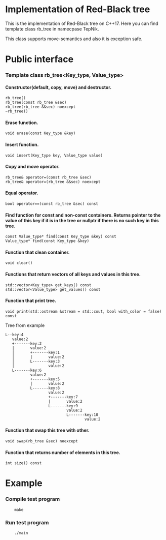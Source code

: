 Implementation of Red-Black tree
======================================

This is the implementation of Red-Black tree on C++17. Here you can find template class rb_tree in namecpase TepNik.

This class supports move-semantics and also it is exception safe.

# Public interface

### Template class rb_tree<Key_type, Value_type>

#### Constructor(default, copy, move) and destructor.

    rb_tree()
    rb_tree(const rb_tree &sec)
    rb_tree(rb_tree &&sec) noexcept
    ~rb_tree()

#### Erase function.

    void erase(const Key_type &key)

#### Insert function.

    void insert(Key_type key, Value_type value)

#### Copy and move operator.

    rb_tree& operator=(const rb_tree &sec)
    rb_tree& operator=(rb_tree &&sec) noexcept

#### Equal operator.

    bool operator==(const rb_tree &sec) const

#### Find function for const and non-const containers. Returns pointer to the value of this key if it is in the tree or nullptr if there is no such key in this tree.

    const Value_type* find(const Key_type &key) const
    Value_type* find(const Key_type &key)

#### Function that clean container.

    void clear()

#### Functions that return vectors of all keys and values in this tree.

    std::vector<Key_type> get_keys() const
    std::vector<Value_type> get_values() const

#### Function that print tree.

    void print(std::ostream &stream = std::cout, bool with_color = false) const

Tree from example

    L--key:4
       value:2
       +-------key:2
       |       value:2
       │       +-------key:1
       │       |       value:2
       │       L-------key:3
       │               value:2
       L-------key:6
               value:2
               +-------key:5
               |       value:2
               L-------key:8
                       value:2
                       +-------key:7
                       |       value:2
                       L-------key:9
                               value:2
                               L-------key:10
                                       value:2
#### Function that swap this tree with other.

    void swap(rb_tree &sec) noexcept

#### Function that returns number of elements in this tree.

    int size() const

# Example

### Compile test program
        make

### Run test program
        ./main



